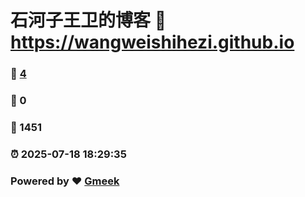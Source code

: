 # 石河子王卫的博客 :link: https://wangweishihezi.github.io 
### :page_facing_up: [4](https://wangweishihezi.github.io/tag.html) 
### :speech_balloon: 0 
### :hibiscus: 1451 
### :alarm_clock: 2025-07-18 18:29:35 
### Powered by :heart: [Gmeek](https://github.com/Meekdai/Gmeek)
